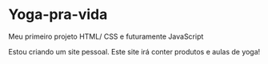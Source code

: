 # Yoga-pra-vida

Meu primeiro projeto HTML/ CSS e futuramente JavaScript

Estou criando um site pessoal. Este site irá conter produtos e aulas de yoga!

